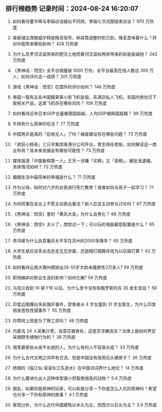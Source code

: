 
## 排行榜趋势 记录时间：2024-08-24 16:20:07
  
  1. 如何看待董宇辉与李娟访谈疑似不同频，李娟七次试图结束访谈？ 970 万热度
    
  2. 美联储主席鲍威尔释放降息信号，称政策调整时机已到，降息意味着什么？将对中国带来哪些影响？ 428 万热度
    
  3. 为什么尼罗河泛滥带来的肥沃土地而黄河泛滥给两岸带来的却是盐碱地？ 243 万热度
    
  4. 《黑神话：悟空》全平台销量破 1000 万份，全平台最高在线人数达 300 万人，如何评价这一成绩？ 201 万热度
    
  5. 游戏《黑神话：悟空》在国外的评价如何？ 146 万热度
    
  6. 泰国一载有五名中国籍乘客小型飞机坠毁，系酒店私人飞机，有国内旅社已下架相关产品，这类飞机存在哪些风险？ 109 万热度
    
  7. 如何看待近年日本GDP总量被德国超越，人均GDP被韩国超越？ 99 万热度
    
  8. 牛肉有什么简单的吃法？ 77 万热度
    
  9. 中国男乒是真的「后继无人」了吗？梯度建设存在哪些问题？ 73 万热度
    
  10. 「疯狂小杨哥」三只羊集团香港分公司开业，曾志伟任老板，如何解读这一商业布局？其未来发展会有哪些可能性？ 73 万热度
    
  11. 媒体报道「中国象棋第一人」王天一涉嫌「买棋」又「卖棋」，被批准逮捕，具体情况如何？ 72 万热度
    
  12. 婚姻生活中最简单的幸福是什么？ 71 万热度
    
  13. 作为父母，如何对六岁的女孩进行死亡教育？或者如何与孩子一起学习？ 71 万热度
    
  14. 为何同事在会议上不愿主动表达看法？新人应该主动参与讨论吗？ 67 万热度
    
  15. 《黑神话：悟空》里的「黄风大圣」为什么会黑化？ 66 万热度
    
  16. 《黑神话：悟空》太火了，想尝试一下；可以玩的电脑最低配置是什么？ 65 万热度
    
  17. 李鸿章为什么执意屠杀太平军在苏州的2000多降卒？ 65 万热度
    
  18. 大学生是应该多出去走走见见世面，还是精打细算存钱为以后做打算？ 62 万热度
    
  19. 如何看待云南大理州摸排出35-55岁大龄未婚男性3万余人? 59 万热度
    
  20. 职场嫉妒对职业生涯的影响？如何化解? 59 万热度
    
  21. 乌克兰收到 10 架 F16 以后，为什么至今没有和俄罗斯的苏 35 发生空战？ 56 万热度
    
  22. 印度近期爆出多起强奸事件，受害者从 4 岁女童到 31 岁女医生，为什么印度频发恶性性侵事件？ 55 万热度
    
  23. 你赞同上班是为了挣工资吗？ 46 万热度
    
  24. 内蒙古 24 人采集沙葱、韭菜花被查处，这是否涉嫌违法？法律上是如何界定采摘野生植物行为的？ 38 万热度
    
  25. 很羡慕那些从来不长痘的人，为什么有的人不容易长痘？ 33 万热度
    
  26. 为什么古代文明之间早有交流，但是中国没有改用石头建房子？ 26 万热度
    
  27. 杨慎的《临江仙·滚滚长江东逝水》在中国诗词界什么地位？ 14 万热度
    
  28. 为什么要进化出人这种体型很小但智商很高的动物？ 5.4 万热度
    
  29. 朋友，如果你是原神的玩家，可以和我分享一下你是怎么入坑的原神吗？希望也分享一下你和原神的故事？ 4.1 万热度
    
  30. 客观分析，为什么古代中国建筑以木头为主，而西方以石头为主？ 3.9 万热度
    